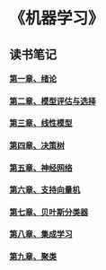 《机器学习》
==================================================================================================================================================================================
 读书笔记
-----------------------------------------
#### [第一章、绪论](https://github.com/sunhaofeng2001/Machine-learning/blob/master/%E7%BB%AA%E8%AE%BA.md)
#### [第二章、模型评估与选择](https://github.com/sunhaofeng2001/Machine-learning/blob/master/%E7%AC%AC%E4%B8%80%E7%AB%A0.md)
#### [第三章、线性模型](https://github.com/sunhaofeng2001/Machine-learning/blob/master/%E7%AC%AC%E4%BA%8C%E7%AB%A0.md)
#### [第四章、决策树](https://github.com/sunhaofeng2001/Machine-learning/blob/master/%E7%AC%AC%E4%B8%89%E7%AB%A0.md)
#### [第五章、神经网络](https://github.com/sunhaofeng2001/Machine-learning/blob/master/%E7%AC%AC%E5%9B%9B%E7%AB%A0.md)
#### [第六章、支持向量机](https://github.com/sunhaofeng2001/Machine-learning/blob/master/%E7%AC%AC%E4%BA%94%E7%AB%A0.md)
#### [第七章、贝叶斯分类器](https://github.com/sunhaofeng2001/Machine-learning/blob/master/%E7%AC%AC%E5%85%AD%E7%AB%A0.md)
#### [第八章、集成学习](https://github.com/sunhaofeng2001/Machine-learning/blob/master/%E7%AC%AC%E4%B8%83%E7%AB%A0.md)
#### [第九章、聚类](https://github.com/sunhaofeng2001/Machine-learning/blob/master/%E7%AC%AC%E5%85%AB%E7%AB%A0.md)
